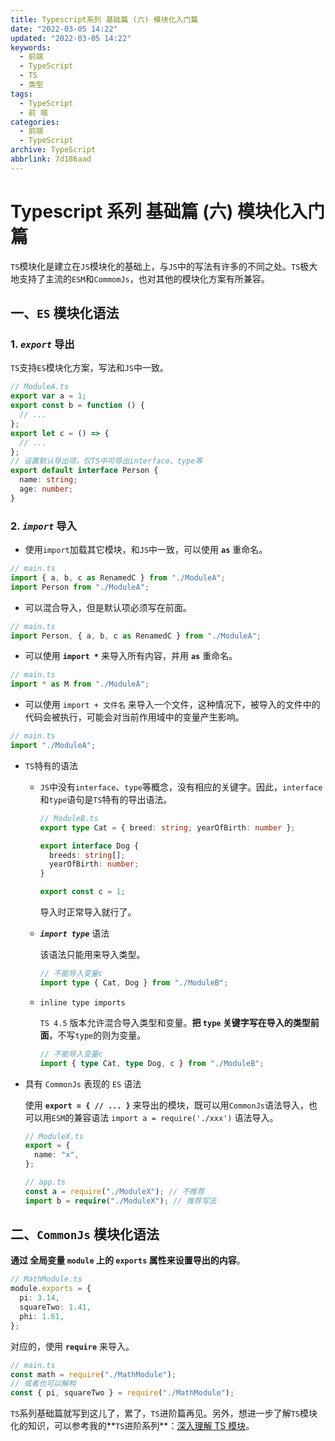 ```yaml
---
title: Typescript系列 基础篇 (六) 模块化入门篇
date: "2022-03-05 14:22"
updated: "2022-03-05 14:22"
keywords:
  - 前端
  - TypeScript
  - TS
  - 类型
tags:
  - TypeScript
  - 前 端
categories:
  - 前端
  - TypeScript
archive: TypeScript
abbrlink: 7d186aad
---
```


# Typescript 系列 基础篇 (六) 模块化入门篇

`TS`模块化是建立在`JS`模块化的基础上，与`JS`中的写法有许多的不同之处。`TS`极大地支持了主流的`ESM`和`CommomJs`，也对其他的模块化方案有所兼容。

## 一、`ES` 模块化语法

### 1. _`export`_ 导出

`TS`支持`ES`模块化方案，写法和`JS`中一致。

```typescript
// ModuleA.ts
export var a = 1;
export const b = function () {
  // ...
};
export let c = () => {
  // ...
};
// 设置默认导出项，仅TS中可导出interface、type等
export default interface Person {
  name: string;
  age: number;
}
```

### 2. _`import`_ 导入

- 使用`import`加载其它模块，和`JS`中一致，可以使用 **`as`** 重命名。

```typescript
// main.ts
import { a, b, c as RenamedC } from "./ModuleA";
import Person from "./ModuleA";
```

- 可以混合导入，但是默认项必须写在前面。

```typescript
// main.ts
import Person, { a, b, c as RenamedC } from "./ModuleA";
```

- 可以使用 **`import *`** 来导入所有内容，并用 **`as`** 重命名。

```typescript
// main.ts
import * as M from "./ModuleA";
```

- 可以使用 `import + 文件名` 来导入一个文件，这种情况下，被导入的文件中的代码会被执行，可能会对当前作用域中的变量产生影响。

```typescript
// main.ts
import "./ModuleA";
```

- `TS`特有的语法

  - `JS`中没有`interface`、`type`等概念，没有相应的关键字。因此，`interface`和`type`语句是`TS`特有的导出语法。

    ```typescript
    // ModuleB.ts
    export type Cat = { breed: string; yearOfBirth: number };

    export interface Dog {
      breeds: string[];
      yearOfBirth: number;
    }

    export const c = 1;
    ```

    导入时正常导入就行了。

  - **_`import type`_** 语法

    该语法只能用来导入类型。

    ```typescript
    // 不能导入变量c
    import type { Cat, Dog } from "./ModuleB";
    ```

  - `inline type imports`

    `TS 4.5` 版本允许混合导入类型和变量。**把 `type` 关键字写在导入的类型前面**，不写`type`的则为变量。

    ```typescript
    // 不能导入变量c
    import { type Cat, type Dog, c } from "./ModuleB";
    ```

- 具有 `CommonJs` 表现的 `ES` 语法

  使用 **`export = { // ... }`** 来导出的模块，既可以用`CommonJs`语法导入，也可以用`ESM`的兼容语法 `import a = require('./xxx')` 语法导入。

  ```typescript
  // ModuleX.ts
  export = {
    name: "x",
  };

  // app.ts
  const a = require("./ModuleX"); // 不推荐
  import b = require("./ModuleX"); // 推荐写法
  ```

## 二、`CommonJs` 模块化语法

**通过 全局变量 `module` 上的 `exports` 属性来设置导出的内容**。

```typescript
// MathModule.ts
module.exports = {
  pi: 3.14,
  squareTwo: 1.41,
  phi: 1.61,
};
```

对应的，使用 **`require`** 来导入。

```typescript
// main.ts
const math = require("./MathModule");
// 或者也可以解构
const { pi, squareTwo } = require("./MathModule");
```

`TS`系列基础篇就写到这儿了，累了，`TS`进阶篇再见。另外，想进一步了解`TS`模块化的知识，可以参考我的**`TS`进阶系列**：[深入理解 TS 模块](https://juejin.cn/post/7080089003113840670)。
